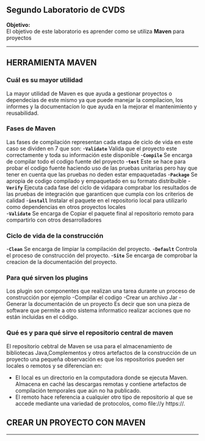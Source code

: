 ## Segundo Laboratorio de CVDS

**Objetivo:**  
El objetivo de este laboratorio es aprender como se utiliza **Maven** para proyectos

---

## HERRAMIENTA MAVEN

### Cuál es su mayor utilidad
La mayor utilidad de Maven es que ayuda a gestionar proyectos o dependecias de este mismo ya que puede manejar la compilacion, los informes y la documentacíon lo que ayuda en la mejorar el mantenimiento y reusabilidad.

### Fases de Maven
Las fases de compilación representan cada etapa de ciclo de vida en este caso se dividen en 7 que son:
 -**`Validate`**
    Valida que el proyecto este correctamente y toda su información este disponible
 -**`Compile`**
    Se encarga de compilar todo el codigo fuente del proyecto
 -**`test`**
    Este se hace para probar el codigo fuente haciendo uso de las pruebas unitarias pero hay que tener en cuenta que las pruebas no deden estar empaquetadas
 -**`Package`**
    Se apropia de codigo compilado y empaquetado en su formato distribuible 
 -**`Verify`**
    Ejecuta cada fase del ciclo de vidapara comprabar los resultados de las pruebas de integración que garanticen que cumpla con los criterios de calidad
 -**`install`**
    Instalar el paquete en el repositorio local para utilizarlo como  dependencias en otros proyectos locales   
 -**`Validate`**
    Se encarga de Copiar el paquete final al repositorio remoto para compartirlo con otros desarrolladores   

### Ciclo de vida de la construcción
 -**`Clean`**
    Se encarga de limpiar la compilación del proyecto.
 -**`Default`**
    Controla el proceso de construcción del proyecto.
 -**`Site`**
    Se encarga de comprobar la creacion de la documentación del proyecto.

### Para qué sirven los plugins
 Los plugin son componentes que realizan una tarea durante un proceso de construcción por ejemplo
 -Compilar el codigo
 -Crear un archivo Jar
 -Generar la documentación de un proyecto
Es decir que son una pieza de software que permite a otro sistema informatico realizar acciones que no están incluidas en el código.

### Qué es y para qué sirve el repositorio central de maven
El repositorio cebtral de Maven se usa para el almacenamiento de bibliotecas Java,Complementos y otros artefactos de la construcción de un proyecto una pequeña observación es que los repositorios pueden ser locales o remotos y se diferencian en:
 - El local es un directorio en la computadora donde se ejecuta Maven. Almacena en caché las descargas remotas y contiene artefactos de compilación temporales que aún no ha publicado.
 - El remoto hace referencia a cualquier otro tipo de repositorio al que se accede mediante una variedad de protocolos, como file://y https://.


## CREAR UN PROYECTO CON MAVEN


---